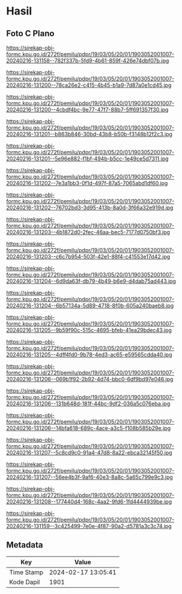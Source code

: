 # Hasil

## Foto C Plano

https://sirekap-obj-formc.kpu.go.id/272f/pemilu/pdpr/19/03/05/20/01/1903052001007-20240216-131158--782f337b-5fd9-4b61-859f-426e74dbf07b.jpg

https://sirekap-obj-formc.kpu.go.id/272f/pemilu/pdpr/19/03/05/20/01/1903052001007-20240216-131200--78ca26e2-c415-4b45-b1a9-7d87a0e1cd45.jpg

https://sirekap-obj-formc.kpu.go.id/272f/pemilu/pdpr/19/03/05/20/01/1903052001007-20240216-131200--4cbdf4bc-9e77-47f7-88b7-5ff691357f30.jpg

https://sirekap-obj-formc.kpu.go.id/272f/pemilu/pdpr/19/03/05/20/01/1903052001007-20240216-131201--b863b846-30bd-43b8-b50b-f3148b12f2c3.jpg

https://sirekap-obj-formc.kpu.go.id/272f/pemilu/pdpr/19/03/05/20/01/1903052001007-20240216-131201--5e96e882-f1bf-494b-b5cc-1e49ce5d7311.jpg

https://sirekap-obj-formc.kpu.go.id/272f/pemilu/pdpr/19/03/05/20/01/1903052001007-20240216-131202--7e3a1bb3-0f1d-497f-87a5-7065abd1df60.jpg

https://sirekap-obj-formc.kpu.go.id/272f/pemilu/pdpr/19/03/05/20/01/1903052001007-20240216-131202--76702bd3-3d95-413b-8a0d-3f66a32e919d.jpg

https://sirekap-obj-formc.kpu.go.id/272f/pemilu/pdpr/19/03/05/20/01/1903052001007-20240216-131203--4b1872d0-2fec-46aa-bec5-7177d0750bf3.jpg

https://sirekap-obj-formc.kpu.go.id/272f/pemilu/pdpr/19/03/05/20/01/1903052001007-20240216-131203--c6c7b954-503f-42e1-88f4-c41553e17d42.jpg

https://sirekap-obj-formc.kpu.go.id/272f/pemilu/pdpr/19/03/05/20/01/1903052001007-20240216-131204--6d9da63f-db79-4b49-b6e9-d4dab75ad443.jpg

https://sirekap-obj-formc.kpu.go.id/272f/pemilu/pdpr/19/03/05/20/01/1903052001007-20240216-131204--6b57134a-5d89-4718-8f0b-605a240baeb8.jpg

https://sirekap-obj-formc.kpu.go.id/272f/pemilu/pdpr/19/03/05/20/01/1903052001007-20240216-131205--9b59f90c-515c-4695-bfeb-41ea29bdec43.jpg

https://sirekap-obj-formc.kpu.go.id/272f/pemilu/pdpr/19/03/05/20/01/1903052001007-20240216-131205--4dff4fd0-9b78-4ed3-ac65-e59565cdda40.jpg

https://sirekap-obj-formc.kpu.go.id/272f/pemilu/pdpr/19/03/05/20/01/1903052001007-20240216-131206--069b1f92-2b92-4d74-bbc0-6df9bd97e046.jpg

https://sirekap-obj-formc.kpu.go.id/272f/pemilu/pdpr/19/03/05/20/01/1903052001007-20240216-131206--131b648d-181f-44bc-9df2-036a5c076eba.jpg

https://sirekap-obj-formc.kpu.go.id/272f/pemilu/pdpr/19/03/05/20/01/1903052001007-20240216-131206--14bfa618-689c-4ace-a3c5-f108b585b29e.jpg

https://sirekap-obj-formc.kpu.go.id/272f/pemilu/pdpr/19/03/05/20/01/1903052001007-20240216-131207--5c8cd9c0-91a4-47d8-8a22-ebca32145f50.jpg

https://sirekap-obj-formc.kpu.go.id/272f/pemilu/pdpr/19/03/05/20/01/1903052001007-20240216-131207--56ee4b3f-9af6-40e3-8a8c-5a65c799e9c3.jpg

https://sirekap-obj-formc.kpu.go.id/272f/pemilu/pdpr/19/03/05/20/01/1903052001007-20240216-131208--177440d4-168c-4aa2-9fd6-1fd4444939be.jpg

https://sirekap-obj-formc.kpu.go.id/272f/pemilu/pdpr/19/03/05/20/01/1903052001007-20240216-131159--3c425499-7e0e-4f87-90a2-d5781a3c3c74.jpg


## Metadata

| Key        | Value               |
| ---------- | ------------------- |
| Time Stamp | 2024-02-17 13:05:41 |
| Kode Dapil | 1901                |



